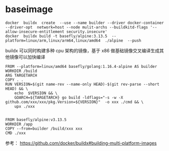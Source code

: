 # baseimage

```shell
docker  buildx  create  --use --name builder --driver docker-container --driver-opt  network=host --node mulit-archs --buildkitd-flags '--allow-insecure-entitlement security.insecure'
docker  buildx build -t basefly/alpine:3.13.5  --platform=linux/arm,linux/arm64,linux/amd64  ./alpine  --push
```

buildx 可以同时构建多种 cpu 架构的镜像，基于 x86 做基础镜像交叉编译生成其他镜像可以加快编译

```shell
FROM --platform=linux/amd64 basefly/golang:1.16.4-alpine AS builder
WORKDIR /build
ARG TARGETARCH
COPY . .
RUN VERSION=$(git name-rev --name-only HEAD)-$(git rev-parse --short HEAD) && \
    echo  $VERSION && \
    GOARCH=${TARGETARCH} go build -ldflags="-s -w -X github.com/xxx/xxx/pkg.Version=${VERSION}"  -o xxx ./cmd && \
    upx ./xxx


FROM basefly/alpine:v3.13.5
WORKDIR /app
COPY --from=builder /build/xxx xxx
CMD ./xxx

```

参考：
https://github.com/docker/buildx#building-multi-platform-images
